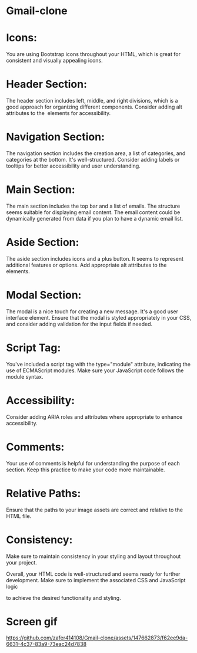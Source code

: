 # Gmail-clone
 # Icons:

You are using Bootstrap icons throughout your HTML, which is great for consistent and visually appealing icons.

 # Header Section:

The header section includes left, middle, and right divisions, which is a good approach for organizing different components.
Consider adding alt attributes to the <img> elements for accessibility.

# Navigation Section:

The navigation section includes the creation area, a list of categories, and categories at the bottom. It's well-structured.
Consider adding labels or tooltips for better accessibility and user understanding.

# Main Section:

The main section includes the top bar and a list of emails. The structure seems suitable for displaying email content.
The email content could be dynamically generated from data if you plan to have a dynamic email list.

# Aside Section:

The aside section includes icons and a plus button. It seems to represent additional features or options.
Add appropriate alt attributes to the <img> elements.

# Modal Section:

The modal is a nice touch for creating a new message. It's a good user interface element.
Ensure that the modal is styled appropriately in your CSS, and consider adding validation for the input fields if needed.

# Script Tag:

You've included a script tag with the type="module" attribute, indicating the use of ECMAScript modules. Make sure your JavaScript code follows the module syntax.

# Accessibility:

Consider adding ARIA roles and attributes where appropriate to enhance accessibility.
# Comments:

Your use of comments is helpful for understanding the purpose of each section. Keep this practice to make your code more maintainable.

# Relative Paths:

Ensure that the paths to your image assets are correct and relative to the HTML file.

# Consistency:

Make sure to maintain consistency in your styling and layout throughout your project.

Overall, your HTML code is well-structured and seems ready for further development. Make sure to implement the associated CSS and JavaScript logic 

to achieve the desired functionality and styling.
# Screen gif

https://github.com/zafer414108/Gmail-clone/assets/147662873/f62ee9da-6631-4c37-83a9-73eac24d7838


